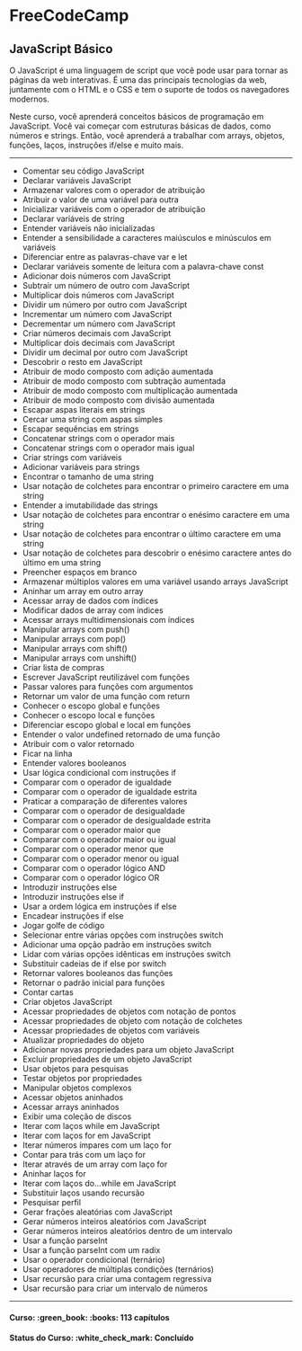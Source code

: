 <h1>FreeCodeCamp</h1>
<h2>JavaScript Básico</h2>

<p>O JavaScript é uma linguagem de script que você pode usar para tornar as páginas da web interativas. É uma das principais tecnologias da web, juntamente com o HTML e o CSS e tem o suporte de todos os navegadores modernos.</p>

<p>Neste curso, você aprenderá conceitos básicos de programação em JavaScript. Você vai começar com estruturas básicas de dados, como números e strings. Então, você aprenderá a trabalhar com arrays, objetos, funções, laços, instruções if/else e muito mais.</p>

<hr>

<ul>
  <li>Comentar seu código JavaScript</li>
  <li>Declarar variáveis JavaScript</li>
  <li>Armazenar valores com o operador de atribuição</li>
  <li>Atribuir o valor de uma variável para outra</li>
  <li>Inicializar variáveis com o operador de atribuição</li>
  <li>Declarar variáveis de string</li>
  <li>Entender variáveis não inicializadas</li>
  <li>Entender a sensibilidade a caracteres maiúsculos e minúsculos em variáveis</li>
  <li>Diferenciar entre as palavras-chave var e let</li>
  <li>Declarar variáveis somente de leitura com a palavra-chave const</li>
  <li>Adicionar dois números com JavaScript</li>
  <li>Subtrair um número de outro com JavaScript</li>
  <li>Multiplicar dois números com JavaScript</li>
  <li>Dividir um número por outro com JavaScript</li>
  <li>Incrementar um número com JavaScript</li>
  <li>Decrementar um número com JavaScript</li>
  <li>Criar números decimais com JavaScript</li>
  <li>Multiplicar dois decimais com JavaScript</li>
  <li>Dividir um decimal por outro com JavaScript</li>
  <li>Descobrir o resto em JavaScript</li>
  <li>Atribuir de modo composto com adição aumentada</li>
  <li>Atribuir de modo composto com subtração aumentada</li>
  <li>Atribuir de modo composto com multiplicação aumentada</li>
  <li>Atribuir de modo composto com divisão aumentada</li>
  <li>Escapar aspas literais em strings</li>
  <li>Cercar uma string com aspas simples</li>
  <li>Escapar sequências em strings</li>
  <li>Concatenar strings com o operador mais</li>
  <li>Concatenar strings com o operador mais igual</li>
  <li>Criar strings com variáveis</li>
  <li>Adicionar variáveis para strings</li>
  <li>Encontrar o tamanho de uma string</li>
  <li>Usar notação de colchetes para encontrar o primeiro caractere em uma string</li>
  <li>Entender a imutabilidade das strings</li>
  <li>Usar notação de colchetes para encontrar o enésimo caractere em uma string</li>
  <li>Usar notação de colchetes para encontrar o último caractere em uma string</li>
  <li>Usar notação de colchetes para descobrir o enésimo caractere antes do último em uma string</li>
  <li>Preencher espaços em branco</li>
  <li>Armazenar múltiplos valores em uma variável usando arrays JavaScript</li>
  <li>Aninhar um array em outro array</li>
  <li>Acessar array de dados com índices</li>
  <li>Modificar dados de array com índices</li>
  <li>Acessar arrays multidimensionais com índices</li>
  <li>Manipular arrays com push()</li>
  <li>Manipular arrays com pop()</li>
  <li>Manipular arrays com shift()</li>
  <li>Manipular arrays com unshift()</li>
  <li>Criar lista de compras</li>
  <li>Escrever JavaScript reutilizável com funções</li>
  <li>Passar valores para funções com argumentos</li>
  <li>Retornar um valor de uma função com return</li>
  <li>Conhecer o escopo global e funções</li>
  <li>Conhecer o escopo local e funções</li>
  <li>Diferenciar escopo global e local em funções</li>
  <li>Entender o valor undefined retornado de uma função</li>
  <li>Atribuir com o valor retornado</li>
  <li>Ficar na linha</li>
  <li>Entender valores booleanos</li>
  <li>Usar lógica condicional com instruções if</li>
  <li>Comparar com o operador de igualdade</li>
  <li>Comparar com o operador de igualdade estrita</li>
  <li>Praticar a comparação de diferentes valores</li>
  <li>Comparar com o operador de desigualdade</li>
  <li>Comparar com o operador de desigualdade estrita</li>
  <li>Comparar com o operador maior que</li>
  <li>Comparar com o operador maior ou igual</li>
  <li>Comparar com o operador menor que</li>
  <li>Comparar com o operador menor ou igual</li>
  <li>Comparar com o operador lógico AND</li>
  <li>Comparar com o operador lógico OR</li>
  <li>Introduzir instruções else</li>
  <li>Introduzir instruções else if</li>
  <li>Usar a ordem lógica em instruções if else</li>
  <li>Encadear instruções if else</li>
  <li>Jogar golfe de código</li>
  <li>Selecionar entre várias opções com instruções switch</li>
  <li>Adicionar uma opção padrão em instruções switch</li>
  <li>Lidar com várias opções idênticas em instruções switch</li>
  <li>Substituir cadeias de if else por switch</li>
  <li>Retornar valores booleanos das funções</li>
  <li>Retornar o padrão inicial para funções</li>
  <li>Contar cartas</li>
  <li>Criar objetos JavaScript</li>
  <li>Acessar propriedades de objetos com notação de pontos</li>
  <li>Acessar propriedades de objeto com notação de colchetes</li>
  <li>Acessar propriedades de objetos com variáveis</li>
  <li>Atualizar propriedades do objeto</li>
  <li>Adicionar novas propriedades para um objeto JavaScript</li>
  <li>Excluir propriedades de um objeto JavaScript</li>
  <li>Usar objetos para pesquisas</li>
  <li>Testar objetos por propriedades</li>
  <li>Manipular objetos complexos</li>
  <li>Acessar objetos aninhados</li>
  <li>Acessar arrays aninhados</li>
  <li>Exibir uma coleção de discos</li>
  <li>Iterar com laços while em JavaScript</li>
  <li>Iterar com laços for em JavaScript</li>
  <li>Iterar números ímpares com um laço for</li>
  <li>Contar para trás com um laço for</li>
  <li>Iterar através de um array com laço for</li>
  <li>Aninhar laços for</li>
  <li>Iterar com laços do...while em JavaScript</li>
  <li>Substituir laços usando recursão</li>
  <li>Pesquisar perfil</li>
  <li>Gerar frações aleatórias com JavaScript</li>
  <li>Gerar números inteiros aleatórios com JavaScript</li>
  <li>Gerar números inteiros aleatórios dentro de um intervalo</li>
  <li>Usar a função parseInt</li>
  <li>Usar a função parseInt com um radix</li>
  <li>Usar o operador condicional (ternário)</li>
  <li>Usar operadores de múltiplas condições (ternários)</li>
  <li>Usar recursão para criar uma contagem regressiva</li>
  <li>Usar recursão para criar um intervalo de números</li>
</ul>

<hr>

<h4><b>Curso:</b> :green_book: :books: 113 capítulos</h4>
<h4><b>Status do Curso:</b> :white_check_mark: Concluído</h4>